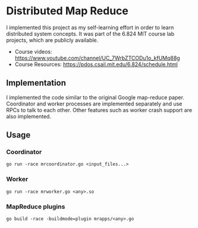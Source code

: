 # Distributed Map Reduce
I implemented this project as my self-learning effort in order to learn distributed system concepts.
It was part of the 6.824 MIT course lab projects, which are publicly available.  
* Course videos: https://www.youtube.com/channel/UC_7WrbZTCODu1o_kfUMq88g
* Course Resources: https://pdos.csail.mit.edu/6.824/schedule.html
## Implementation
I implemented the code similar to the original Google map-reduce paper.
Coordinator and worker processes are implemented separately and use RPCs to talk to each other.
Other features such as worker crash support are also implemented.
## Usage
### Coordinator
```
go run -race mrcoordinator.go <input_files...>
```
### Worker
```
go run -race mrworker.go <any>.so
```
### MapReduce plugins
```
go build -race -buildmode=plugin mrapps/<any>.go
```
